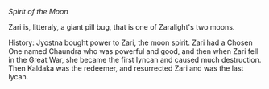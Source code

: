 *Spirit of the Moon*

Zari is, litteraly, a giant pill bug, that is one of Zaralight's two moons.

History: Jyostna bought power to Zari, the moon spirit. Zari had a Chosen One named Chaundra who was powerful and good, and then when Zari fell in the Great War, she became the first lyncan and caused much destruction. Then Kaldaka was the redeemer, and resurrected Zari and was the last lycan.